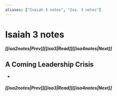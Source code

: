 ```yaml
---
aliases: ["Isaiah 3 notes", "Isa. 3 notes"]
---
```

# Isaiah 3 notes
##### <span class=arrow-left></span>[[isa2notes|Prev]]<span class=navigation-separator></span>[[isa3|Read]]<span class=navigation-separator></span>[[isa4notes|Next]]<span class=arrow-right></span>
## A Coming Leadership Crisis
- 
##### <span class=arrow-left></span>[[isa2notes|Prev]]<span class=navigation-separator></span>[[isa3|Read]]<span class=navigation-separator></span>[[isa4notes|Next]]<span class=arrow-right></span>